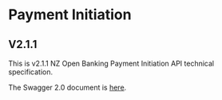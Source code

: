 # Payment Initiation

## V2.1.1

This is v2.1.1 NZ Open Banking Payment Initiation API technical specification.

The Swagger 2.0 document is [here](payment-initiation-nz-swagger.yaml).
